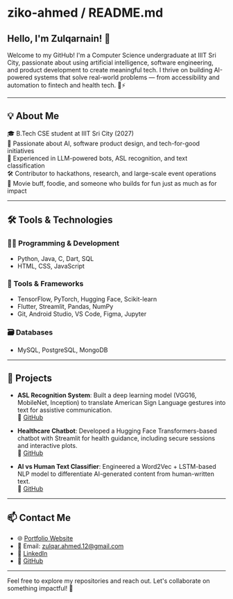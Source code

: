 # ziko-ahmed / README.md

## Hello, I'm Zulqarnain! 👋

Welcome to my GitHub! I'm a Computer Science undergraduate at IIIT Sri City, passionate about using artificial intelligence, software engineering, and product development to create meaningful tech. I thrive on building AI-powered systems that solve real-world problems — from accessibility and automation to fintech and health tech. 🤖⚡

---

## 💡 About Me

🎓 B.Tech CSE student at IIIT Sri City (2027)  
🧠 Passionate about AI, software product design, and tech-for-good initiatives  
🚀 Experienced in LLM-powered bots, ASL recognition, and text classification  
🛠️ Contributor to hackathons, research, and large-scale event operations  
🍿 Movie buff, foodie, and someone who builds for fun just as much as for impact  

---

## 🛠️ Tools & Technologies

### 👨‍💻 Programming & Development
- Python, Java, C, Dart, SQL  
- HTML, CSS, JavaScript  

### 🧰 Tools & Frameworks
- TensorFlow, PyTorch, Hugging Face, Scikit-learn  
- Flutter, Streamlit, Pandas, NumPy  
- Git, Android Studio, VS Code, Figma, Jupyter  

### 🗃️ Databases
- MySQL, PostgreSQL, MongoDB  

---

## 🚀 Projects

- **ASL Recognition System**: Built a deep learning model (VGG16, MobileNet, Inception) to translate American Sign Language gestures into text for assistive communication.  
  🔗 [GitHub](https://github.com/ziko-ahmed/ASL)

- **Healthcare Chatbot**: Developed a Hugging Face Transformers-based chatbot with Streamlit for health guidance, including secure sessions and interactive plots.  
  🔗 [GitHub](https://github.com/ziko-ahmed/Healthbot)

- **AI vs Human Text Classifier**: Engineered a Word2Vec + LSTM-based NLP model to differentiate AI-generated content from human-written text.  
  🔗 [GitHub](https://github.com/ziko-ahmed/AI-v-s-Human-Text-Classification)

---

## 📫 Contact Me

- 🌐 [Portfolio Website](https://ziko-ahmed-portfolio.netlify.app)  
- 📧 Email: zulqar.ahmed.12@gmail.com  
- 💼 [LinkedIn](https://www.linkedin.com/in/zulqarnain-ahmed)  
- 🐙 [GitHub](https://github.com/ziko-ahmed)

---

Feel free to explore my repositories and reach out. Let's collaborate on something impactful! 🚀
